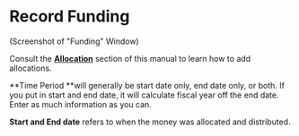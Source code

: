 # Record Funding

\(Screenshot of "Funding" Window\)

Consult the [**Allocation**](/record/edit/record-funding/allocation.md) section of this manual to learn how to add allocations.

**Time Period **will generally be start date only, end date only, or both.  If you put in start and end date, it will calculate fiscal year off the end date. Enter as much information as you can.  

**Start and End date** refers to when the money was allocated and distributed.



